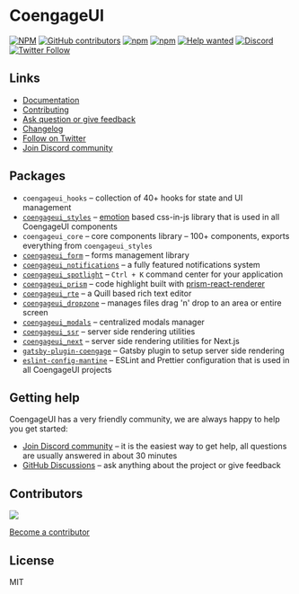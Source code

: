 # CoengageUI

[![NPM](https://img.shields.io/npm/l/coengageui_core)](https://github.com/coengagedev/coengage/blob/master/LICENSE)
[![GitHub contributors](https://img.shields.io/github/contributors/coengagedev/coengage)](https://github.com/coengagedev/coengage/graphs/contributors)
[![npm](https://img.shields.io/npm/v/coengageui_core)](https://www.npmjs.com/package/coengageui_core)
[![npm](https://img.shields.io/npm/dm/coengageui_hooks)](https://www.npmjs.com/package/coengageui_hooks)
[![Help wanted](https://img.shields.io/github/labels/coengagedev/coengage/help%20wanted?label=Contribute)](https://github.com/coengagedev/coengage/labels/help%20wanted)
[![Discord](https://img.shields.io/badge/Chat%20on-Discord-%235865f2)](https://discord.gg/eUZpPbpxb4)
[![Twitter Follow](https://img.shields.io/twitter/follow/coengagedev?style=social)](https://twitter.com/coengagedev)

## Links

- [Documentation](https://coengage.dev/)
- [Contributing](https://coengage.dev/pages/contributing/)
- [Ask question or give feedback](https://github.com/coengagedev/coengage/discussions)
- [Changelog](https://coengage.dev/pages/changelog/)
- [Follow on Twitter](https://twitter.com/coengagedev)
- [Join Discord community](https://discord.gg/eUZpPbpxb4)

## Packages

- `coengageui_hooks` – collection of 40+ hooks for state and UI management
- [`coengageui_styles`](https://coengage.dev/theming/create-styles/) – [emotion](https://emotion.sh/) based css-in-js library that is used in all CoengageUI components
- `coengageui_core` – core components library – 100+ components, exports everything from `coengageui_styles`
- [`coengageui_form`](https://coengage.dev/form/use-form/) – forms management library
- [`coengageui_notifications`](https://coengage.dev/others/notifications/) – a fully featured notifications system
- [`coengageui_spotlight`](https://coengage.dev/others/spotlight/) – `Ctrl + K` command center for your application
- [`coengageui_prism`](https://coengage.dev/others/prism/) – code highlight built with [prism-react-renderer](https://github.com/FormidableLabs/prism-react-renderer)
- [`coengageui_rte`](https://coengage.dev/others/rte/) – a Quill based rich text editor
- [`coengageui_dropzone`](https://coengage.dev/others/dropzone/) – manages files drag 'n' drop to an area or entire screen
- [`coengageui_modals`](https://coengage.dev/others/modals/) – centralized modals manager
- [`coengageui_ssr`](https://coengage.dev/theming/ssr/) – server side rendering utilities
- [`coengageui_next`](https://coengage.dev/theming/next/) – server side rendering utilities for Next.js
- [`gatsby-plugin-coengage`](https://coengage.dev/theming/gatsby/) – Gatsby plugin to setup server side rendering
- [`eslint-config-mantine`](https://www.npmjs.com/package/eslint-config-mantine) – ESLint and Prettier configuration that is used in all CoengageUI projects

## Getting help

CoengageUI has a very friendly community, we are always happy to help you get started:

- [Join Discord community](https://discord.gg/eUZpPbpxb4) – it is the easiest way to get help, all questions are usually answered in about 30 minutes
- [GitHub Discussions](https://github.com/coengagedev/coengage/discussions) – ask anything about the project or give feedback

## Contributors

<a href="https://github.com/coengagedev/coengage/graphs/contributors">
  <img src="https://contrib.rocks/image?repo=coengagedev/coengage" />
</a>

[Become a contributor](https://coengage.dev/pages/contributing/)

## License

MIT

